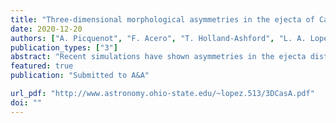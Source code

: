 ```yaml
---                                                                                                                                                                                            
title: "Three-dimensional morphological asymmetries in the ejecta of Cassiopeia A using a component separation method in X-rays"                                      
date: 2020-12-20                                                                                                                                                   
authors: ["A. Picquenot", "F. Acero", "T. Holland-Ashford", "L. A. Lopez", "J. Bobin"]                                                                                                         
publication_types: ["3"]                                                                                                                                                                       
abstract: "Recent simulations have shown asymmetries in the ejecta distribution of supernova remnants can still reflect asymmetries from the initial supernova explosion. Thus, their study provides a great mean to test and constrain model predictions in relation to the distribution of heavy elements or the neutron star kicks, both being key subjects for a better understanding of the explosion mechanisms in core-collapse supernovae. The use of a novel blind source separation method applied to the megasecond X-ray observations of the well-known Cassiopeia A supernova remnant revealed maps of the distribution of the ejecta endowed with an unprecedented level of detail and clearly separated from continuum emission. Our method also provides a three-dimensional view of the ejecta by disentangling the red- and blue-shifted spectral components and associated images of the Si, S, Ar, Ca and Fe, giving insights on the morphology of the ejecta distribution in Cassiopeia A. These mappings allow us to investigate thoroughly the asymmetries in the heavy elements distribution and probe simulation predictions about the neutron star kicks and the relative asymmetries between the different elements. We find in our study that most of the ejecta X-ray flux stems from the red-shifted component suggesting an asymmetry in the explosion. In addition, the red-shifted ejecta can physically be described as a broad, relatively symmetric plume, whereas the blue-shifted ejecta is more similar to a dense knot. The neutron star also moves directly opposite to the red-shifted parts of the ejecta similar to what is seen with 44Ti. Regarding the morphological asymmetries, it appears that heavier elements have more asymmetrical distributions, which confirms predictions made by simulations. This study is a showcase of the capacities of new analysis methods to revisit archival observations to fully exploit their scientific content."
featured: true                                                                                                                                                                                 
publication: "Submitted to A&A"

url_pdf: "http://www.astronomy.ohio-state.edu/~lopez.513/3DCasA.pdf"                                                                                                                               
doi: ""                                                                                                                                                                         
---  
```

